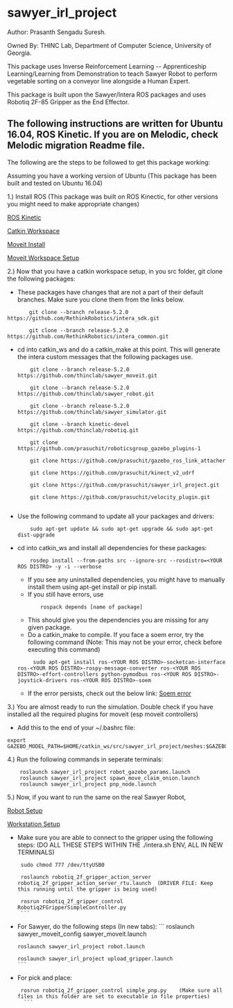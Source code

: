 # sawyer_irl_project
Author: Prasanth Sengadu Suresh.

Owned By: THINC Lab, Department of Computer Science,
          University of Georgia.

This package uses Inverse Reinforcement Learning -- Apprenticeship Learning/Learning from Demonstration to teach Sawyer Robot to perform vegetable sorting on a conveyor line alongside a Human Expert.

This package is built upon the Sawyer/Intera ROS packages and uses Robotiq 2F-85 Gripper as the End Effector.
## The following instructions are written for Ubuntu 16.04, ROS Kinetic. If you are on Melodic, check Melodic migration Readme file.

The following are the steps to be followed to get this package working:

  Assuming you have a working version of Ubuntu (This package has been built and tested on Ubuntu 16.04)
  
  1.) Install ROS (This package was built on ROS Kinectic, for other versions you might need to make appropriate changes)
  
   [ROS Kinetic](https://wiki.ros.org/kinetic/Installation/Ubuntu)
      
   [Catkin Workspace](https://wiki.ros.org/catkin/Tutorials/create_a_workspace)
      
   [Moveit Install](https://moveit.ros.org/install/)
   
   [Moveit Workspace Setup](https://ros-planning.github.io/moveit_tutorials/doc/getting_started/getting_started.html)
      
  2.) Now that you have a catkin workspace setup, in you src folder, git clone the following packages:
  
   - These packages have changes that are not a part of their default branches. Make sure you clone them from the links below.
   ```          
          git clone --branch release-5.2.0 https://github.com/RethinkRobotics/intera_sdk.git
      
          git clone --branch release-5.2.0 https://github.com/RethinkRobotics/intera_common.git
   ```   
   - cd into catkin_ws and do a catkin_make at this point. This will generate the intera custom messages that the following packages use.
      ```
          git clone --branch release-5.2.0 https://github.com/thinclab/sawyer_moveit.git
      
          git clone --branch release-5.2.0 https://github.com/thinclab/sawyer_robot.git
      
          git clone --branch release-5.2.0 https://github.com/thinclab/sawyer_simulator.git
      
          git clone --branch kinetic-devel https://github.com/thinclab/robotiq.git
      
          git clone https://github.com/prasuchit/roboticsgroup_gazebo_plugins-1
      
          git clone https://github.com/prasuchit/gazebo_ros_link_attacher
      
          git clone https://github.com/prasuchit/kinect_v2_udrf
          
          git clone https://github.com/prasuchit/sawyer_irl_project.git
          
          git clone https://github.com/prasuchit/velocity_plugin.git
          
       ```
   - Use the following command to update all your packages and drivers:
      ```
          sudo apt-get update && sudo apt-get upgrade && sudo apt-get dist-upgrade
      ```
   - cd into catkin_ws and install all dependencies for these packages: 
      ```
          rosdep install --from-paths src --ignore-src --rosdistro=<YOUR ROS DISTRO> -y -i --verbose
      ```
     - If you see any uninstalled dependencies, you might have to manually install them using apt-get install or pip install.
     - If you still have errors, use 
       ```
           rospack depends [name of package]
       ```
     - This should give you the dependencies you are missing for any given package.
     - Do a catkin_make to compile. If you face a soem error, try the following command (Note: This may not be your error, check before executing this command)
     ```
          sudo apt-get install ros-<YOUR ROS DISTRO>-socketcan-interface ros-<YOUR ROS DISTRO>-rospy-message-converter ros-<YOUR ROS DISTRO>-effort-controllers python-pymodbus ros-<YOUR ROS DISTRO>-joystick-drivers ros-<YOUR ROS DISTRO>-soem
     ```
     - If the error persists, check out the below link:
                    [Soem error](https://github.com/tork-a/minas/issues/64)
     
  3.) You are almost ready to run the simulation. Double check if you have installed all the required plugins for moveit (esp moveit controllers)
  
   - Add this to the end of your ~/.bashrc file: 
   ```
   export GAZEBO_MODEL_PATH=$HOME/catkin_ws/src/sawyer_irl_project/meshes:$GAZEBO_MODEL_PATH
   ```
  4.) Run the following commands in seperate terminals:
  ```
      roslaunch sawyer_irl_project robot_gazebo_params.launch
      roslaunch sawyer_irl_project spawn_move_claim_onion.launch
      roslaunch sawyer_irl_project pnp_node.launch
  ```    
  5.) Now, if you want to run the same on the real Sawyer Robot,
  
   [Robot Setup](http://sdk.rethinkrobotics.com/intera/Robot_Setup)
        
   [Workstation Setup](http://sdk.rethinkrobotics.com/intera/Workstation_Setup)
        
   - Make sure you are able to connect to the gripper using the following steps: (DO ALL THESE STEPS WITHIN THE ./intera.sh ENV, ALL IN NEW TERMINALS)
        ```
         sudo chmod 777 /dev/ttyUSB0
          
         roslaunch robotiq_2f_gripper_action_server robotiq_2f_gripper_action_server_rtu.launch  (DRIVER FILE: Keep this running until the gripper is being used)
          
         rosrun robotiq_2f_gripper_control Robotiq2FGripperSimpleController.py     
         ``` 
   - For Sawyer, do the following steps (In new tabs):
         ```
         roslaunch sawyer_moveit_config sawyer_moveit.launch
        
         roslaunch sawyer_irl_project robot.launch
          
         roslaunch sawyer_irl_project upload_gripper.launch
         ```
   - For pick and place:
        ```
         rosrun robotiq_2f_gripper_control simple_pnp.py    (Make sure all files in this folder are set to executable in file properties)
          ```
